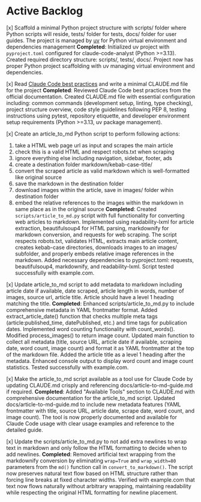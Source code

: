 # Active Backlog

[x] Scaffold a minimal Python project structure with scripts/ folder where Python scripts will reside, tests/ folder for tests, docs/ folder for user guides. The project is managed by [uv](https://docs.astral.sh/uv/) for Python virtual environment and dependencies management
    **Completed**: Initialized uv project with `pyproject.toml` configured for claude-code-analyst (Python >=3.13). Created required directory structure: scripts/, tests/, docs/. Project now has proper Python project scaffolding with uv managing virtual environment and dependencies.

[x] Read [Claude Code best practices](https://www.anthropic.com/engineering/claude-code-best-practices) and write a minimal CLAUDE.md file for the project
    **Completed**: Reviewed Claude Code best practices from the official documentation. Created CLAUDE.md file with essential configuration including: common commands (development setup, linting, type checking), project structure overview, code style guidelines following PEP 8, testing instructions using pytest, repository etiquette, and developer environment setup requirements (Python >=3.13, uv package management).

[x] Create an article_to_md Python script to perform following actions: 
1. take a HTML web page url as input and scrapes the main article
2. check this is a valid HTML and respect robots.txt when scraping
3. ignore everything else including navigation, sidebar, footer, ads
4. create a destination folder markdown/kebab-case-title/
5. convert the scraped article as valid markdown which is well-formatted like original source 
6. save the markdown in the destination folder
7. download images within the article, save in images/ folder wihin destination folder
8. embed the relative references to the images within the markdown in same place as in the original source
    **Completed**: Created `scripts/article_to_md.py` script with full functionality for converting web articles to markdown. Implemented using readability-lxml for article extraction, beautifulsoup4 for HTML parsing, markdownify for markdown conversion, and requests for web scraping. The script respects robots.txt, validates HTML, extracts main article content, creates kebab-case directories, downloads images to an images/ subfolder, and properly embeds relative image references in the markdown. Added necessary dependencies to pyproject.toml: requests, beautifulsoup4, markdownify, and readability-lxml. Script tested successfully with example.com.

[x] Update article_to_md script to add metadata to markdown including article date if available, date scraped, article length in words, number of images, source url, article title. Article should have a level 1 heading matching the title.
    **Completed**: Enhanced scripts/article_to_md.py to include comprehensive metadata in YAML frontmatter format. Added extract_article_date() function that checks multiple meta tags (article:published_time, datePublished, etc.) and time tags for publication dates. Implemented word counting functionality with count_words(). Modified process_images() to return image count. Updated main function to collect all metadata (title, source URL, article date if available, scraping date, word count, image count) and format it as YAML frontmatter at the top of the markdown file. Added the article title as a level 1 heading after the metadata. Enhanced console output to display word count and image count statistics. Tested successfully with example.com.

[x] Make the article_to_md script available as a tool use for Claude Code by updating CLAUDE.md crisply and referencing docs/article-to-md-guide.md if required.
    **Completed**: Added "Available Tools" section to CLAUDE.md with comprehensive documentation for the article_to_md script. Updated docs/article-to-md-guide.md to include new metadata features (YAML frontmatter with title, source URL, article date, scrape date, word count, and image count). The tool is now properly documented and available for Claude Code usage with clear usage examples and reference to the detailed guide.

[x] Update the scripts/article_to_md.py to not add extra newlines to wrap text in markdown and only follow the HTML formatting to decide when to add newlines.
    **Completed**: Removed artificial text wrapping from the markdownify conversion by eliminating `wrap=True` and `wrap_width=80` parameters from the `md()` function call in `convert_to_markdown()`. The script now preserves natural text flow based on HTML structure rather than forcing line breaks at fixed character widths. Verified with example.com that text now flows naturally without arbitrary wrapping, maintaining readability while respecting the original HTML formatting for newline placement.

